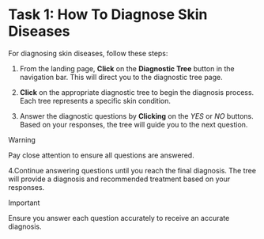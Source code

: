 # Task 1: How To Diagnose Skin Diseases

For diagnosing skin diseases, follow these steps:

1. From the landing page, **Click** on the **Diagnostic Tree** button in the navigation bar. This will direct you to the diagnostic tree page.

2. **Click** on the appropriate diagnostic tree to begin the diagnosis process. Each tree represents a specific skin condition.

3. Answer the diagnostic questions by **Clicking** on the _YES_ or _NO_ buttons. Based on your responses, the tree will guide you to the next question.

> [!WARNING]
> Pay close attention to ensure all questions are answered.

4.Continue answering questions until you reach the final diagnosis. The tree will provide a diagnosis and recommended treatment based on your responses.

> [!IMPORTANT]
> Ensure you answer each question accurately to receive an accurate diagnosis.
